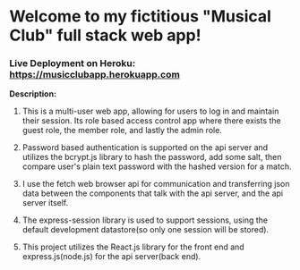 # Welcome to my fictitious "Musical Club" full stack web app!

### Live Deployment on Heroku: <a href="https://musicclubapp.herokuapp.com">https://musicclubapp.herokuapp.com</a>


**Description:**
 
1. This is a multi-user web app, allowing for users to log in and maintain their session. Its role based access control app where there exists the guest role, the member role, and lastly the admin role. 

2. Password based authentication is supported on the api server and utilizes the bcrypt.js library to hash the password, add some salt, then compare user's plain text password with the hashed version for a match.

3. I use the fetch web browser api for communication and transferring json data between the components that talk with the api server, and the api server itself.

4. The express-session library is used to support sessions, using the default development datastore(so only one session will be stored).


5. This project utilizes the React.js library for the front end and express.js(node.js) for the api server(back end).

